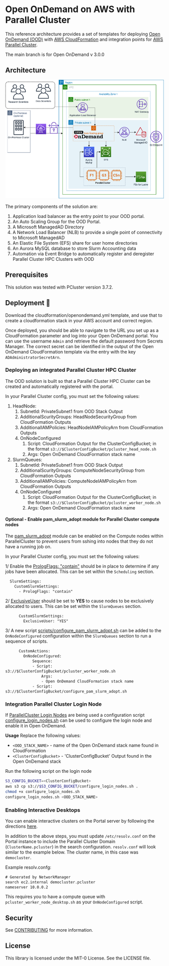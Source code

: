 # Open OnDemand on AWS with Parallel Cluster

This reference architecture provides a set of templates for deploying [Open OnDemand (OOD)](https://openondemand.org/) with [AWS CloudFormation](https://aws.amazon.com/cloudformation/) and integration points for [AWS Parallel Cluster](https://aws.amazon.com/hpc/parallelcluster/).

The main branch is for Open OnDemand v 3.0.0 

## Architecture

![architecture](images/architecture.png)

The primary components of the solution are:

1. Application load balancer as the entry point to your OOD portal.
1. An Auto Scaling Group for the OOD Portal.
1. A Microsoft ManagedAD Directory
1. A Network Load Balancer (NLB) to provide a single point of connectivity to Microsoft ManagedAD
1. An Elastic File System (EFS) share for user home directories
1. An Aurora MySQL database to store Slurm Accounting data
1. Automation via Event Bridge to automatically register and deregister Parallel Cluster HPC Clusters with OOD

## Prerequisites

This solution was tested with PCluster version 3.7.2. 


## Deployment 🚀
Download the cloudformation/openondemand.yml template, and use that to create a cloudformation stack in your AWS account and correct region.  

Once deployed, you should be able to navigate to the URL you set up as a CloudFormation parameter and log into your Open OnDemand portal. You can use the username `Admin` and retrieve the default password from Secrets Manager. The correct secret can be identified in the output of the Open OnDemand CloudFormation template via the entry with the key `ADAdministratorSecretArn`.

### Deploying an integrated Parallel Cluster HPC Cluster

The OOD solution is built so that a Parallel Cluster HPC Cluster can be created and automatically registered with the portal.

In your Parallel Cluster config, you must set the following values:

1. HeadNode:
    1. SubnetId: PrivateSubnet1 from OOD Stack Output
    1. AdditionalScurityGroups: HeadNodeSecurityGroup from CloudFormation Outputs
    1. AdditionalIAMPolicies: HeadNodeIAMPolicyArn from CloudFormation Outputs
    1. OnNodeConfigured
        1. Script: CloudFormation Output for the ClusterConfigBucket; in the format `s3://$ClusterConfigBucket/pcluster_head_node.sh`
        1. Args: Open OnDemand CloudFormation stack name
1. SlurmQueues:
    1. SubnetId: PrivateSubnet1 from OOD Stack Output
    1. AdditionalScurityGroups: ComputeNodeSecurityGroup from CloudFormation Outputs
    1. AdditionalIAMPolicies: ComputeNodeIAMPolicyArn from CloudFormation Outputs
    1. OnNodeConfigured
        1. Script: CloudFormation Output for the ClusterConfigBucket; in the format `s3://$ClusterConfigBucket/pcluster_worker_node.sh`
        1. Args: Open OnDemand CloudFormation stack name

#### Optional - Enable pam_slurm_adopt module for Parallel Cluster compute nodes

The [pam_slurm_adopt](https://slurm.schedmd.com/pam_slurm_adopt.html) module can be enabled on the Compute nodes within ParallelCluster to prevent users from sshing into nodes that they do not have a running job on.  

In your Parallel Cluster config, you must set the following values:

1/ Enable the [PrologFlags: "contain"](https://slurm.schedmd.com/pam_slurm_adopt.html#important) should be in place to determine if any jobs have been allocated.  This can be set within the `Scheduling` section.

```
  SlurmSettings:  
    CustomSlurmSettings:
      - PrologFlags: "contain"
```

2/ [ExclusiveUser](https://slurm.schedmd.com/slurm.conf.html#OPT_ExclusiveUser) should be set to **YES** to cause nodes to be exclusively allocated to users.  This can be set within the `SlurmQueues` section.

```
      CustomSlurmSettings:
        ExclusiveUser: "YES"
```

3/ A new script [scripts/configure_pam_slurm_adopt.sh](scripts/configure_pam_slurm_adopt.sh) can be added to the `OnNodeConfigured` configuration within the `SlurmQueues` section to run a sequence of scripts.  
```
      CustomActions:
        OnNodeConfigured:
            Sequence:
            - Script: s3://$ClusterConfigBucket/pcluster_worker_node.sh
                Args:
                - Open OnDemand CloudFormation stack name
            - Script: s3://$ClusterConfigBucket/configure_pam_slurm_adopt.sh
```

### Integration Parallel Cluster Login Node

If [ParallelCluster Login Nodes](https://docs.aws.amazon.com/parallelcluster/latest/ug/login-nodes-v3.html) are being used a configuration script [configure_login_nodes.sh](scripts/configure_login_nodes.sh) can be used to configure the login node and enable it in Open OnDemand.

**Usage**
Replace the following values:
- `<OOD_STACK_NAME>` - name of the Open OnDemand stack name found in CloudFormation
- `<ClusterConfigBucket>` - 'ClusterConfigBucket' Output found in the Open OnDemand stack

Run the following script on the login node
```bash
S3_CONFIG_BUCKET=<ClusterConfigBucket> 
aws s3 cp s3://$S3_CONFIG_BUCKET/configure_login_nodes.sh .
chmod +x configure_login_nodes.sh
configure_login_nodes.sh <OOD_STACK_NAME>
```

### Enabling Interactive Desktops

You can enable interactive clusters on the Portal server by following the directions [here](https://osc.github.io/ood-documentation/latest/enable-desktops/add-cluster.html).

In addition to the above steps, you must update `/etc/resolv.conf` on the Portal instance to include the Parallel Cluster Domain (`ClusterName.pcluster`) in the search configuration. `resolv.conf` will look similar to the example below. The cluster name, in this case was `democluster`.

Example resolv.confg:
```
# Generated by NetworkManager
search ec2.internal democluster.pcluster
nameserver 10.0.0.2
```

This requires you to have a compute queue with `pcluster_worker_node_desktop.sh` as your `OnNodeConfigured` script.

## Security

See [CONTRIBUTING](CONTRIBUTING.md#security-issue-notifications) for more information.

## License

This library is licensed under the MIT-0 License. See the LICENSE file.
